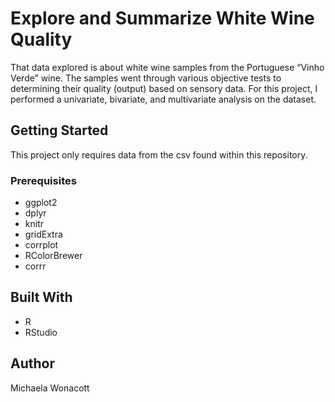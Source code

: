 # Explore and Summarize White Wine Quality
That data explored is about white wine samples from the Portuguese “Vinho Verde” wine. The samples went through various objective tests to determining their quality (output) based on sensory data. For this project, I performed a univariate, bivariate, and multivariate analysis on the dataset.

## Getting Started
This project only requires data from the csv found within this repository.

### Prerequisites
- ggplot2
- dplyr
- knitr
- gridExtra
- corrplot
- RColorBrewer
- corrr

## Built With
- R
- RStudio

## Author
Michaela Wonacott
